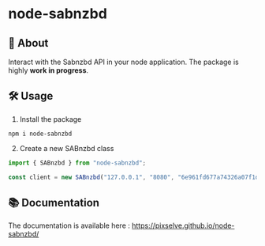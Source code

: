 # node-sabnzbd

## 🙌 About
Interact with the Sabnzbd API in your node application. The package is highly **work in progress**.

## 🛠 Usage
1. Install the package
```Shell
npm i node-sabnzbd
```
2. Create a new SABnzbd class
```javascript
import { SABnzbd } from "node-sabnzbd";

const client = new SABnzbd("127.0.0.1", "8080", "6e961fd677a74326a07f1df4c06e3f38");
```

## 📚 Documentation
The documentation is available here : https://pixselve.github.io/node-sabnzbd/
